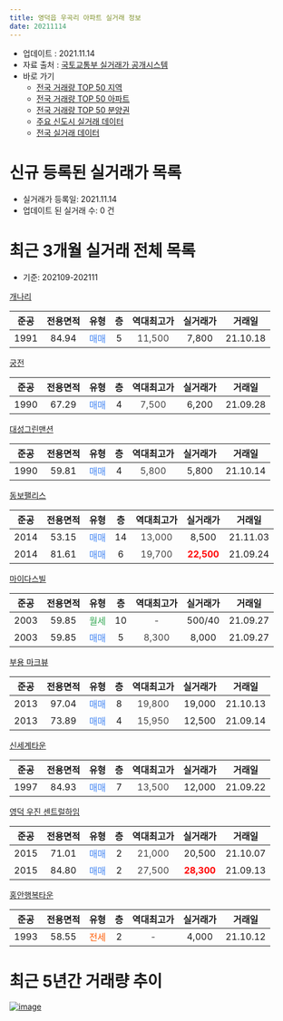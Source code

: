```yaml
---
title: 영덕읍 우곡리 아파트 실거래 정보
date: 20211114
---
```


* 업데이트 : 2021.11.14
* 자료 출처 : [국토교통부 실거래가 공개시스템](http://rt.molit.go.kr)
* 바로 가기
    * [전국 거래량 TOP 50 지역](https://apt-info.github.io/apt-trade-info/tr)
    * [전국 거래량 TOP 50 아파트](https://apt-info.github.io/apt-trade-info/ta)
    * [전국 거래량 TOP 50 분양권](https://apt-info.github.io/apt-trade-info/tb)
    * [주요 신도시 실거래 데이터](https://apt-info.github.io/apt-trade-info/newtown)
    * [전국 실거래 데이터](https://apt-info.github.io/apt-trade-info/all)



<script async src="https://pagead2.googlesyndication.com/pagead/js/adsbygoogle.js"></script>
<!-- 기본광고 -->
<ins class="adsbygoogle"
     style="display:block"
     data-ad-client="ca-pub-1142216861245946"
     data-ad-slot="4805727019"
     data-ad-format="auto"
     data-full-width-responsive="true"></ins>
<script>
     (adsbygoogle = window.adsbygoogle || []).push({});
</script>


# 신규 등록된 실거래가 목록

* 실거래가 등록일: 2021.11.14
* 업데이트 된 실거래 수: 0 건




<script async src="https://pagead2.googlesyndication.com/pagead/js/adsbygoogle.js"></script>
<!-- 기본광고 -->
<ins class="adsbygoogle"
     style="display:block"
     data-ad-client="ca-pub-1142216861245946"
     data-ad-slot="4805727019"
     data-ad-format="auto"
     data-full-width-responsive="true"></ins>
<script>
     (adsbygoogle = window.adsbygoogle || []).push({});
</script>


# 최근 3개월 실거래 전체 목록
* 기준: 202109-202111


[개나리](https://search.naver.com/search.naver?query=%EA%B0%9C%EB%82%98%EB%A6%AC)

|준공|전용면적|유형|층|역대최고가|실거래가|거래일|
|:---:|:---:|:---:|:---:|:---:|:---:|:---:|
|1991|84.94|<span style="color:#4285F3">매매</span>|5|<span style="color:#444444">11,500</span>|7,800|21.10.18|

[궁전](https://search.naver.com/search.naver?query=%EA%B6%81%EC%A0%84)

|준공|전용면적|유형|층|역대최고가|실거래가|거래일|
|:---:|:---:|:---:|:---:|:---:|:---:|:---:|
|1990|67.29|<span style="color:#4285F3">매매</span>|4|<span style="color:#444444">7,500</span>|6,200|21.09.28|

[대성그린맨션](https://search.naver.com/search.naver?query=%EB%8C%80%EC%84%B1%EA%B7%B8%EB%A6%B0%EB%A7%A8%EC%85%98)

|준공|전용면적|유형|층|역대최고가|실거래가|거래일|
|:---:|:---:|:---:|:---:|:---:|:---:|:---:|
|1990|59.81|<span style="color:#4285F3">매매</span>|4|<span style="color:#444444">5,800</span>|5,800|21.10.14|

[동보팰리스](https://search.naver.com/search.naver?query=%EB%8F%99%EB%B3%B4%ED%8C%B0%EB%A6%AC%EC%8A%A4)

|준공|전용면적|유형|층|역대최고가|실거래가|거래일|
|:---:|:---:|:---:|:---:|:---:|:---:|:---:|
|2014|53.15|<span style="color:#4285F3">매매</span>|14|<span style="color:#444444">13,000</span>|8,500|21.11.03|
|2014|81.61|<span style="color:#4285F3">매매</span>|6|<span style="color:#444444">19,700</span>|<b><span style="color:#FF0000">22,500</span></b>|21.09.24|

[마이다스빌](https://search.naver.com/search.naver?query=%EB%A7%88%EC%9D%B4%EB%8B%A4%EC%8A%A4%EB%B9%8C)

|준공|전용면적|유형|층|역대최고가|실거래가|거래일|
|:---:|:---:|:---:|:---:|:---:|:---:|:---:|
|2003|59.85|<span style="color:#34A853">월세</span>|10|<span style="color:#444444">-</span>|500/40|21.09.27|
|2003|59.85|<span style="color:#4285F3">매매</span>|5|<span style="color:#444444">8,300</span>|8,000|21.09.27|

[부용 마크뷰](https://search.naver.com/search.naver?query=%EB%B6%80%EC%9A%A9+%EB%A7%88%ED%81%AC%EB%B7%B0)

|준공|전용면적|유형|층|역대최고가|실거래가|거래일|
|:---:|:---:|:---:|:---:|:---:|:---:|:---:|
|2013|97.04|<span style="color:#4285F3">매매</span>|8|<span style="color:#444444">19,800</span>|19,000|21.10.13|
|2013|73.89|<span style="color:#4285F3">매매</span>|4|<span style="color:#444444">15,950</span>|12,500|21.09.14|

[신세계타운](https://search.naver.com/search.naver?query=%EC%8B%A0%EC%84%B8%EA%B3%84%ED%83%80%EC%9A%B4)

|준공|전용면적|유형|층|역대최고가|실거래가|거래일|
|:---:|:---:|:---:|:---:|:---:|:---:|:---:|
|1997|84.93|<span style="color:#4285F3">매매</span>|7|<span style="color:#444444">13,500</span>|12,000|21.09.22|

[영덕 우진 센트럴하임](https://search.naver.com/search.naver?query=%EC%98%81%EB%8D%95+%EC%9A%B0%EC%A7%84+%EC%84%BC%ED%8A%B8%EB%9F%B4%ED%95%98%EC%9E%84)

|준공|전용면적|유형|층|역대최고가|실거래가|거래일|
|:---:|:---:|:---:|:---:|:---:|:---:|:---:|
|2015|71.01|<span style="color:#4285F3">매매</span>|2|<span style="color:#444444">21,000</span>|20,500|21.10.07|
|2015|84.80|<span style="color:#4285F3">매매</span>|2|<span style="color:#444444">27,500</span>|<b><span style="color:#FF0000">28,300</span></b>|21.09.13|

[홍안행복타운](https://search.naver.com/search.naver?query=%ED%99%8D%EC%95%88%ED%96%89%EB%B3%B5%ED%83%80%EC%9A%B4)

|준공|전용면적|유형|층|역대최고가|실거래가|거래일|
|:---:|:---:|:---:|:---:|:---:|:---:|:---:|
|1993|58.55|<span style="color:#FF5A00">전세</span>|2|<span style="color:#444444">-</span>|4,000|21.10.12|



<script async src="https://pagead2.googlesyndication.com/pagead/js/adsbygoogle.js"></script>
<!-- 기본광고 -->
<ins class="adsbygoogle"
     style="display:block"
     data-ad-client="ca-pub-1142216861245946"
     data-ad-slot="4805727019"
     data-ad-format="auto"
     data-full-width-responsive="true"></ins>
<script>
     (adsbygoogle = window.adsbygoogle || []).push({});
</script>


# 최근 5년간 거래량 추이


<div style="width:100%;">
    <canvas id="deal_progress" height="200"></canvas>
</div>

<script>
new Chart(document.getElementById("deal_progress"), {
    type: 'line',
    data: {
        labels: ['16.01','16.02','16.03','16.04','16.05','16.06','16.07','16.08','16.09','16.10','16.11','16.12','17.01','17.02','17.03','17.04','17.05','17.06','17.07','17.08','17.09','17.10','17.11','17.12','18.01','18.02','18.03','18.04','18.05','18.06','18.07','18.08','18.09','18.10','18.11','18.12','19.01','19.02','19.03','19.04','19.05','19.06','19.07','19.08','19.09','19.10','19.12','20.01','20.02','20.03','20.04','20.05','20.06','20.07','20.08','20.09','20.11','20.12','21.01','21.02','21.03','21.04','21.05','21.06','21.07','21.08','21.09','21.10','21.11'],
        datasets: [{
            label: '매매/분양권',
            data: [8,37,15,11,8,7,1,7,6,1,9,5,7,5,10,5,6,2,3,5,8,9,8,17,7,3,9,4,4,1,1,1,3,8,3,2,1,1,5,4,7,1,4,5,2,1,4,4,4,5,1,11,1,1,5,8,7,5,3,13,6,5,2,2,5,6,6,4,1],
            borderColor: "rgba(66, 133, 243, 1)",
            backgroundColor: "rgba(66, 133, 243, 0.05)",
            borderWidth: 1,
            pointRadius: 0,
            fill: false,
            lineTension: 0
        },{
            label: '전/월세',
            data: [2,6,0,4,2,3,1,1,1,2,0,1,1,0,5,2,0,1,0,1,4,1,0,1,1,0,2,0,1,0,0,2,1,0,0,2,1,1,2,1,2,1,1,3,0,0,1,0,2,1,0,3,0,0,1,2,1,1,0,0,1,2,0,0,0,0,1,1,0],
            borderColor: "rgba(255, 90, 0, 1)",
            backgroundColor: "rgba(255, 90, 0, 0.05)",
            borderWidth: 1,
            pointRadius: 0,
            fill: false,
            lineTension: 0
        },{
            label: '합계',
            data: [10,43,15,15,10,10,2,8,7,3,9,6,8,5,15,7,6,3,3,6,12,10,8,18,8,3,11,4,5,1,1,3,4,8,3,4,2,2,7,5,9,2,5,8,2,1,5,4,6,6,1,14,1,1,6,10,8,6,3,13,7,7,2,2,5,6,7,5,1],
            borderColor: "rgba(0, 0, 0, 1)",
            backgroundColor: "rgba(0, 0, 0, 0.03)",
            borderWidth: 0.1,
            pointRadius: 0,
            fill: true,
            lineTension: 0
        }
        ]
    },
    options: {
        responsive: true,
        title: {
            display: false
        },
        tooltips: {
            mode: 'index',
            intersect: false
        },
        hover: {
            mode: 'nearest',
            intersect: true
        },
        scales: {
            xAxes: [{
                display: true,
                scaleLabel: {
                    display: true,
                    labelString: '년/월'
                }
            }],
            yAxes: [{
                display: true,
                ticks: {
                    suggestedMin: 0,
                },
                scaleLabel: {
                    display: true,
                    labelString: '실거래 수'
                }
            }]
        }
    }
});

</script>


[![image](https://apt-info.github.io/images/2020-01-03-apt-trade-info/1024x500.png)](https://play.google.com/store/apps/details?id=com.aptinfo.apttradeinfo)

